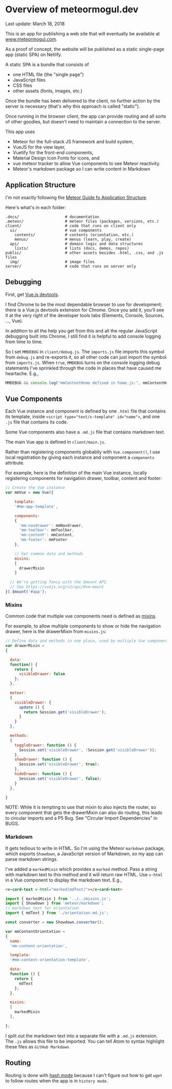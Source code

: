 # Overview of meteormogul.dev

Last update: March 18, 2018

This is an app for publishing a web site that will eventually be available at www.meteormogul.com.

As a proof of concept, the website will be published as a static single-page app (static SPA) on Netlify.

A static SPA is a bundle that consists of

- one HTML file (the "single page")
- JavaScript files
- CSS files
- other assets (fonts, images, etc.)

Once the bundle has been delivered to the client, no further action by the server is necessary (that's why this approach is called "static").

Once running in the browser client, the app can provide routing and all sorts of other goodies, but doesn't need to maintain a connection to the server.

This app uses
- Meteor for the full-stack JS framework and build system,
- VueJS for the view layer,
- Vuetify for the front-end components,
- Material Design Icon Fonts for icons, and
- vue meteor tracker to allow Vue components to see Meteor reactivity.
- Meteor's markdown package so I can write content in Markdown

## Application Structure

I'm not exactly following the [Meteor Guide fo Application Structure](https://guide.meteor.com/structure.html).

Here's what's in each folder:

```
.docs/                    # documentation
.meteor/                  # meteor files (packages, versions, etc.)
client/                   # code that runs on client only
  ui/                     # vue components
    contents/             # contents (orientation, etc.)
    menus/                # menus (learn, play, create)
  api/                    # domain logic and data structures
    lists/                # lists (docs, demos, repos)
public/                   # other assets besides .html, .css, and .js files
  img/                    # image files
server/                   # code that runs on server only
```

## Debugging

First, get [Vue.js devtools](https://github.com/vuejs/vue-devtools).

I find Chrome to be the most dependable browser to use for development; there is a Vue.js devtools extension for Chrome.  Once you add it, you'll see it at the very right of the developer tools tabs (Elements, Console, Sources, ..., Vue).

In addition to all the help you get from this and all the regular JavaScript debugging built into Chrome, I still find it is helpful to add console logging from time to time.

So I set `MMDEBUG` in `client/debug.js`.  The `imports.js` file imports this symbol from `debug.js` and re-exports it, so all other code can just import the symbol from `imports.js`.  When `true`, `MMDEBUG` turns on the console logging debug statements I've sprinkled through the code in places that have caused me heartache.  E.g.,

```js
MMDEBUG && console.log("mmContentHome defined in home.js:", mmContentHome);
```

## Vue Components

Each Vue instance and component is defined by one `.html` file that contains its template, inside `<script type="text/x-template" id="name">`, and one `.js` file that contains its code.

Some Vue components also have a `.md.js` file that contains markdown text.

The main Vue app is defined in `client/main.js`.

Rather than registering components globablly with `Vue.component()`, I use local registration by giving each instance and component a `components` attribute.

For example, here is the definition of the main Vue instance, locally registering components for navigation drawer, toolbar, content and footer:

```js
// Create the Vue instance
var mmVue = new Vue({

    template:
    '#mm-app-template',

    components:
    {
      'mm-navdrawer': mmNavdrawer,
      'mm-toolbar': mmToolbar,
      'mm-content': mmContent,
      'mm-footer': mmFooter
    },

    // Get common data and methods
    mixins:
    [
      drawerMixin
    ]

  // We're getting fancy with the $mount API.
  // See https://vuejs.org/v2/api/#vm-mount
}).$mount('#app');
```

### Mixins

Common code that multiple vue components need is defined as [mixins](https://vuejs.org/v2/guide/mixins.html).

For example, to allow multiple components to show or hide the navigation drawer, here is the drawerMixin from `mixins.js`:

```js
// Define data and methods in one place, used by multiple Vue components
var drawerMixin =
{

  data:
  function() {
    return {
      visibleDrawer: false
    };
  },

  meteor:
  {
    visibleDrawer: {
      update () {
        return Session.get('visibleDrawer');
      }
    }
  },

  methods:
  {
    toggleDrawer: function () {
      Session.set('visibleDrawer', !Session.get('visibleDrawer'));
    },
    showDrawer: function () {
      Session.set('visibleDrawer', true);
    },
    hideDrawer: function () {
      Session.set('visibleDrawer', false);
    }
  },

}
```

NOTE: While it is tempting to use that mixin to also injects the router, so every component that gets the drawerMixin can also do routing, this leads to circular imports and a P5 Bug.  See "Circular Import Dependencies" in BUGS.

### Markdown

It gets tedious to write in HTML.  So I'm using the Meteor `markdown` package, which exports `Showdown`, a JavaScript version of Markdown, so my app can parse markdown strings.

I've added a `markedMixin` which provides a `marked` method.  Pass a string with markdown text to this method and it will return raw HTML.  Use `v-html` in a Vue component to display the markdown text.  E.g.,

```html
<v-card-text v-html="marked(mdText)"></v-card-text>
```

```js
import { markedMixin } from '../../mixins.js';
import { Showdown } from 'meteor/markdown';
// markdown text for orientation
import { mdText } from './orientation.md.js';

const converter = new Showdown.converter();

var mmContentOrientation =
{
  name:
  'mm-content-orientation',

  template:
  '#mm-content-orientation-template',

  data:
  function () {
    return {
      mdText
    };
  },

  mixins:
  [
    markedMixin
  ],

};
```

I split out the markdown text into a separate file with a `.md.js` extension.  The `.js` allows this file to be imported.  You can tell Atom to syntax highlight these files as `GitHub Markdown`.

## Routing

Routing is done with [hash mode](https://router.vuejs.org/en/essentials/history-mode.html) because I can't figure out how to get `wget` to follow routes when the app is in `history mode`.
